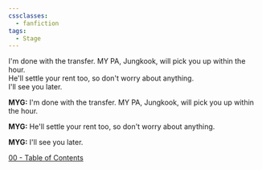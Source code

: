 ```yaml
---
cssclasses:
  - fanfiction
tags:
  - Stage
---
```

<div class="chat">
	<div data-time="MYG" class="msg rcvd"> I'm done with the transfer. MY PA, Jungkook, will pick you up within the hour. </div>
	<div data-time="MYG" class="msg rcvd"> He'll settle your rent too, so don't worry about anything. </div>
	<div data-time="MYG" class="msg rcvd"> I'll see you later. </div>
</div>

<p class="msg"><b>MYG:</b> I'm done with the transfer. MY PA, Jungkook, will pick you up within the hour.</p>
<p class="msg"><b>MYG:</b> He'll settle your rent too, so don't worry about anything.</p>
<p class="msg"><b>MYG:</b> I'll see you later.</p>

<div class="chat">
	<div data-time="MYG" class="msg rcvd">  </div>
	<div data-time="MINIMIN" class="msg sent">  </div>
</div>

[00 - Table of Contents](00%20-%20Table%20of%20Contents.md)